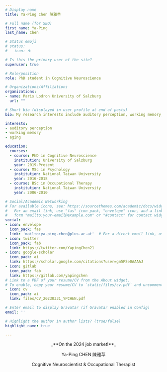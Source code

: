 ```yaml
---
# Display name
title: Ya-Ping Chen 陳雅苹

# Full name (for SEO)
first_name: Ya-Ping
last_name: Chen

# Status emoji
# status:
#   icon: ☕️

# Is this the primary user of the site?
superuser: true

# Role/position
role: PhD student in Cognitive Neuroscience

# Organizations/Affiliations
organizations:
- name: Paris Lodron University of Salzburg
  url: ""

# Short bio (displayed in user profile at end of posts)
bio: My research interests include auditory perception, working memory, and aging.

interests:
- auditory perception
- working memory
- aging

education:
  courses:
  - course: PhD in Cognitive Neuroscience
    institution: University of Salzburg
    year: 2019-Present
  - course: MSc in Psychology
    institution: National Taiwan University
    year: 2016-2018
  - course: BSc in Occupational Therapy
    institution: National Taiwan University
    year: 2006-2010

# Social/Academic Networking
# For available icons, see: https://sourcethemes.com/academic/docs/widgets/#icons
#   For an email link, use "fas" icon pack, "envelope" icon, and a link in the
#   form "mailto:your-email@example.com" or "#contact" for contact widget.
social:
- icon: envelope
  icon_pack: fas
  link: 'mailto:ya-ping.chen@plus.ac.at'  # For a direct email link, use "mailto:test@example.org".
- icon: twitter
  icon_pack: fab
  link: https://twitter.com/YapingChen21
- icon: google-scholar
  icon_pack: ai
  link: https://scholar.google.com/citations?user=gm5PSe0AAAAJ
- icon: gitlab
  icon_pack: fab
  link: https://gitlab.com/yapingchen
# Link to a PDF of your resume/CV from the About widget.
# To enable, copy your resume/CV to `static/files/cv.pdf` and uncomment the lines below.  
- icon: cv
  icon_pack: ai
  link: files/CV_20230331_YPCHEN.pdf

# Enter email to display Gravatar (if Gravatar enabled in Config)
email: ''

# Highlight the author in author lists? (true/false)
highlight_name: true

---
```


<p style="text-align:center"> _**On the 2024 job market!**_ </p>

<p style="text-align:center"> Ya-Ping CHEN 陳雅苹 </p>

<p style="text-align:center"> Cognitive Neuroscientist & Occupational Therapist </p>
